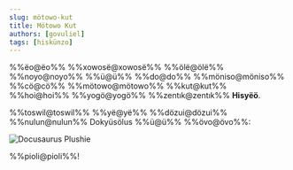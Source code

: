 ```yaml
---
slug: mötowo-kut
title: Mötowo Kut
authors: [govuliel]
tags: [hiskünzo]
---
```


%%ëo@ëo%% %%xowosë@xowosë%% %%ölë@ölë%% %%noyo@noyo%% %%ü@ü%% %%do@do%% %%möniso@möniso%% %%cö@cö%% %%mötowo@mötowo%% %%kut@kut%% %%hoi@hoi%% %%yogö@yogö%% %%zentık@zentık%% **Hisyëö**.

%%toswil@toswil%% %%yë@yë%% %%dözui@dözui%% %%nulun@nulun%% Dokyüsölus %%ü@ü%% %%övo@övo%%:

![Docusaurus Plushie](./docusaurus-plushie-banner.jpeg)

%%pioli@pioli%%!
